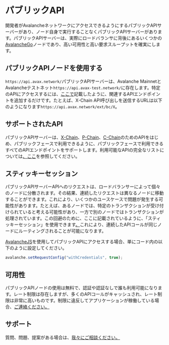 # パブリックAPI

開発者がAvalancheネットワークにアクセスできるようにするパブリックAPIサーバーがあり、ノード自身で実行することなくパブリックAPIサーバーがあります。パブリックAPIサーバーは、実際にロードバランサに背後にあるいくつかの[AvalancheGo](https://github.com/ava-labs/avalanchego)ノードであり、高い可用性と高い要求スループットを確実にします。

## パブリックAPIノードを使用する

`https://api.avax.network/`パブリックAPIサーバーは、Avalanche MainnetとAvalancheテストネット`https://api.avax-test.network/`に存在します。特定のAPIにアクセスするには、[ここで](../avalanchego-apis/issuing-api-calls.md)記載したように、関連するAPIエンドポイントを追加するだけです。たとえば、X-Chain API呼び出しを送信するURLは以下のようになります`https://api.avax.network/ext/bc/X`。

## サポートされたAPI

パブリックAPIサーバーは、[X-Chain](../avalanchego-apis/exchange-chain-x-chain-api.md)、[P-Chain](../avalanchego-apis/platform-chain-p-chain-api.md)、[C-Chain](../avalanchego-apis/contract-chain-c-chain-api.md)のためのAPIをはじめ、パブリックフェースで利用できるように、パブリックフェースで利用できるすべてのAPIエンドポイントをサポートします。利用可能なAPIの完全なリストについては[、ここ](../avalanchego-apis/)を参照してください。

## スティッキーセッション

パブリックAPIサーバーAPIへのリクエストは、ロードバランサーによって個々のノードに分散されます。その結果、連続したリクエストは異なるノードに移動することができます。これにより、いくつかのユースケースで問題が発生する可能性があります。たとえば、あるノードでは、特定のトランザクションが受け付けられていると考える可能性があり、一方で別のノードではトランザクションが処理されています。この回避のために、ここに記載されているように、「スティッキーセッション」を使用できます[。](https://developer.mozilla.org/en-US/docs/Web/API/Request/credentials)これにより、連続したAPIコールが同じノードにルーティングされることが可能になります。

[AvalancheJS](avalanchejs/)を使用してパブリックAPIにアクセスする場合、単にコード内の以下のように設定してください。

```javascript
avalanche.setRequestConfig("withCredentials", true);
```

## 可用性

パブリックAPIノードの使用は無料で、認証や認証なしで誰も利用可能になります。レート制限は存在しますが、多くのAPIコールがキャッシュされ、レート制限は非常に高いものです。制限に違反してアプリケーションが稼働している場合、[ご連絡ください。](https://chat.avalabs.org)

## サポート

質問、問題、提案がある場合は、[我々にご相談ください。](https://chat.avalabs.org/)


